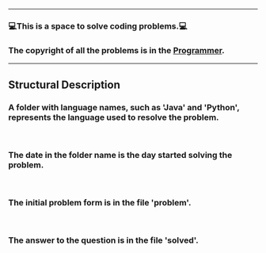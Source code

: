 ***
### 💻This is a space to solve coding problems.💻

### The copyright of all the problems is in the [Programmer](https://school.programmers.co.kr/learn/challenges?order=acceptance_desc&page=1).

***
## Structural Description

### A folder with language names, such as 'Java' and 'Python', represents the language used to resolve the problem.

<br/>

### The date in the folder name is the day started solving the problem.

<br/>

### The initial problem form is in the file 'problem'.

<br/>

### The answer to the question is in the file 'solved'.
